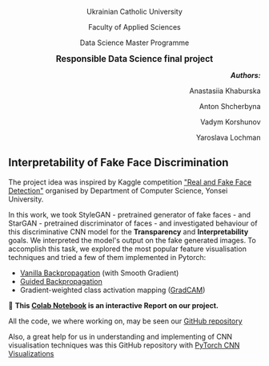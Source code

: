 
<p align="center"> Ukrainian Catholic University  </p>

<p align="center"> Faculty of Applied Sciences </p>

<p align="center"> Data Science Master Programme</p>

<p align="center"><b> <big>Responsible Data Science final project</big></b> </p>

<p align="right" ><b><i>Authors:</i></b></p> 
<p align="right"> Anastasiia Khaburska</p>
<p align="right"> Anton Shcherbyna</p>
<p align="right"> Vadym Korshunov</p>
<p align="right"> Yaroslava Lochman</p>

## Interpretability of Fake Face Discrimination
The project idea was inspired by Kaggle competition ["Real and Fake Face Detection"](https://www.kaggle.com/ciplab/real-and-fake-face-detection) organised by Department of Computer Science, Yonsei University. 

In this work, we took StyleGAN - pretrained generator of fake faces - and StarGAN - pretrained discriminator of faces - and investigated behaviour of this discriminative CNN model for the **Transparency** and **Interpretability** goals. We interpreted the model's output on the fake generated images. To accomplish this task, we  explored the most popular feature visualisation techniques and tried a few of them implemented in Pytorch:

-  [Vanilla Backpropagation](https://arxiv.org/pdf/1412.6806.pdf) (with Smooth Gradient)
-  [Guided Backpropagation](https://arxiv.org/pdf/1412.6806.pdf)
-  Gradient-weighted class activation mapping ([GradCAM](https://arxiv.org/pdf/1610.02391.pdf))

 :notebook: **This [Colab Notebook](https://colab.research.google.com/drive/1I9bWp_wwu3kui8-AC6ghK6aikyE5XBIo
) is an interactive Report on our project.** 

All the code, we where working on, may be seen our [GitHub repository](https://github.com/Anastasiia-Khab/responsible-ds-final-project)

Also, a great help for us in understanding and implementing of CNN visualisation techniques 
was this GitHub repository with [PyTorch CNN Visualizations](https://github.com/utkuozbulak/pytorch-cnn-visualizations)
